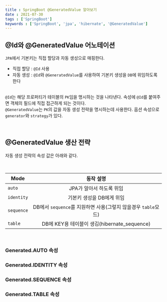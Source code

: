 ```yaml
---
title : SpringBoot @GeneratedValue 알아보기
date : 2021-07-30
tags : ['SpringBoot']
keywords : ['SpringBoot', 'jpa', 'hibernate', '@GeneratedValue']
---
```


## @Id와 @GeneratedValue 어노테이션

`JPA`에서 기본키는 직접 할당과 자동 생성으로 매핑한다. 

- 직접 할당 : `@Id` 사용 
- 자동 생성 : `@Id`와 `@GeneratedValue`를 사용하여 기본키 생성을 `DB`에 위임하도록 한다
<br/><br/>

`@Id`는 해당 프로퍼티가 테이블의 `PK`임을 명시하는 것을 나타낸다. 속성에 `@Id`를 붙여주면 객체의 필드에 직접 접근하게 되는 것이다. <br/>
`@GeneratedValue`는 `PK`의 값을 자동 생성 전략을 명시하는데 사용한다. 옵션 속성으로 `generator`와 `strategy`가 있다. 

<br/>

## @GeneratedValue 생산 전략

자동 생성 전략의 속성 값은 아래와 같다. 

<br/>

Mode        |   동작 설명
---         |   :---:
`auto`      |   JPA가 알아서 하도록 위임
`identity`  |   기본키 생성을 DB에게 위임 
`sequence`  |   DB에서 `sequence`를 지원하면 사용(그렇지 않을경우 `table`모드)
`table`     |   DB에 KEY용 테이블이 생김(hibernate_sequence)
<br/>

### Generated.AUTO 속성


### Generated.IDENTITY 속성


### Generated.SEQUENCE 속성


### Generated.TABLE 속성